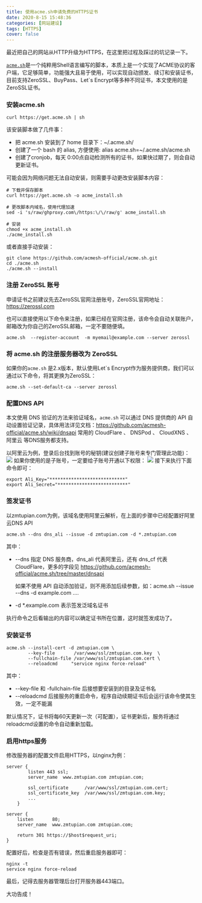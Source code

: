 ```yaml
---
title: 使用acme.sh申请免费的HTTPS证书
date: 2020-8-15 15:48:36
categories: [网站建设]
tags: [HTTPS]
cover: false
---
```


最近把自己的网站从HTTP升级为HTTPS，在这里把过程及踩过的坑记录一下。

[`acme.sh`](https://github.com/Neilpang/acme.sh)是一个纯粹用Shell语言编写的脚本，本质上是一个实现了ACME协议的客户端，它足够简单，功能强大且易于使用，可以实现自动颁发、续订和安装证书，目前支持ZeroSSL、BuyPass、Let`s Encrypt等多种不同证书，本文使用的是ZeroSSL证书。

<!--more-->

### 安装acme.sh

```
curl https://get.acme.sh | sh
```
该安装脚本做了几件事：

- 把 acme.sh 安装到了 home 目录下：~/.acme.sh/
- 创建了一个 bash 的 alias, 方便使用: alias acme.sh=~/.acme.sh/acme.sh
- 创建了cronjob，每天 0:00点自动检测所有的证书，如果快过期了，则会自动更新证书。

可能会因为网络问题无法自动安装，则需要手动更改安装脚本内容：

```
# 下载并保存脚本
curl https://get.acme.sh -o acme_install.sh

# 更改脚本内域名，使用代理加速
sed -i 's/raw/ghproxy.com\/https:\/\/raw/g' acme_install.sh

# 安装
chmod +x acme_install.sh
./acme_install.sh
```
或者直接手动安装：
```
git clone https://github.com/acmesh-official/acme.sh.git
cd ./acme.sh
./acme.sh --install
```

### 注册 ZeroSSL 账号
申请证书之前建议先去ZeroSSL官网注册账号，ZeroSSL官网地址：https://zerossl.com

也可以直接使用以下命令来注册，如果已经在官网注册，该命令会自动关联账户，邮箱改为你自己的ZeroSSL邮箱，一定不要随便填。
```
acme.sh  --register-account  -m myemail@example.com --server zerossl
```


### 将 acme.sh 的注册服务器改为 ZeroSSL

如果你的`acme.sh` 是2.x版本，默认使用Let`s Encrypt作为服务提供商，我们可以通过以下命令，将其更换为ZeroSSL：

```
acme.sh --set-default-ca --server zerossl
```

### 配置DNS API
本文使用 DNS 验证的方法来验证域名，`acme.sh` 可以通过 DNS 提供商的 API 自动设置验证记录，具体用法详见文档：https://github.com/acmesh-official/acme.sh/wiki/dnsapi
常用的 CloudFlare 、 DNSPod 、 CloudXNS 、阿里云 等DNS服务都支持。

以阿里云为例，登录后台找到账号的秘钥(建议创建子账号来专门管理此功能)：
![](AccessKey.png)
如果你使用的是子账号，一定要给子账号开通以下权限：
![](阿里云dns子账号授权.png)
接下来执行下面命令即可：

```
export Ali_Key="****************************"
export Ali_Secret="**************************" 
```

### 签发证书
以zmtupian.com为例，该域名使用阿里云解析，在上面的步骤中已经配置好阿里云DNS API
```
acme.sh --dns dns_ali --issue -d zmtupian.com -d *.zmtupian.com
```
其中：
- --dns 指定 DNS 服务商，dns_ali 代表阿里云，还有 dns_cf 代表 CloudFlare，更多的字段见 https://github.com/acmesh-official/acme.sh/tree/master/dnsapi

  如果不使用 API 自动添加验证，则不用添加后续参数，如：acme.sh --issue --dns -d example.com ....
- -d \*.example.com 表示签发泛域名证书


执行命令之后看输出的内容可以确定证书所在位置，这时就签发成功了。

### 安装证书

```
acme.sh --install-cert -d zmtupian.com \
        --key-file       /var/www/ssl/zmtupian.com.key  \
        --fullchain-file /var/www/ssl/zmtupian.com.cert \
        --reloadcmd     "service nginx force-reload"
```
其中：
- --key-file 和 -fullchain-file 后接想要安装到的目录及证书名
- --reloadcmd 后接服务的重启命令，程序自动续期证书后会运行该命令使其生效，一定不能漏

默认情况下，证书将每60天更新一次（可配置），证书更新后，服务将通过reloadcmd设置的命令自动重新加载。

### 启用https服务
修改服务器的配置文件启用HTTPS，以nginx为例：

```
server {
        listen 443 ssl;
        server_name  www.zmtupian.com zmtupian.com;

        ssl_certificate      /var/www/ssl/zmtupian.com.cert;
        ssl_certificate_key  /var/www/ssl/zmtupian.com.key;
        ...
    }

server {
    listen       80;
    server_name  www.zmtupian.com zmtupian.com;

    return 301 https://$host$request_uri;
}

```
配置好后，检查是否有错误，然后重启服务器即可：

```
nginx -t
service nginx force-reload
```

最后，记得去服务器管理后台打开服务器443端口。


大功告成！





